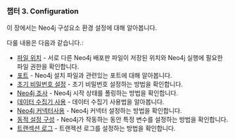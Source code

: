 ### 챕터 3. Configuration

<div class="abstract">
	<p>이 장에서는 Neo4j 구성요소 환경 설정에 대해 알아봅니다.
	</p>
</div>


다룰 내용은 다음과 같습니다.:

+ [파일 위치]("/configuration/file-locations.md") - 서로 다른 Neo4j 배포판 파일이 저장된 위치와 Neo4j 실행에 필요한 파일 권한을 확인합니다. 
+ [포트]("/configuration/ports.md") - Neo4j 설치 파일과 관련있는 포트에 대해 알아봅니다. 
+ [초기 비밀번호 설정]("/configuration/set-initial-password.md") - 초기 비밀번호 설정하는 방법을 확인합니다. 
+ [Neo4j 조사]("/configuration/wait-for-start.md") - Neo4j 시작 상태를 폴링하는 방법을 확인합니다. 
+ [데이터 수집기 사용]("/configuration/usage-data-collector.md") - 데이터 수집기 사용법을 알아봅니다. 
+ [Neo4j 커넥터사용]("/configuration/connectors.md") - Neo4j 커넥터 설정하는 방법을 확인합니다. 
+ [동적 설정 구성]("/configuration/dynamic-settings.md") - Neo4j가 작동하는 동안 특정 변수를 설정하는 방법을 확인합니다. 
+ [트랜섹션 로그]("/configuration/transaction-logs.md") - 트랜젝션 로그를 설정하는 방법을 확인합니다. 